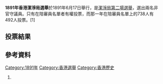 **1891年香港潔淨局選舉**於1891年6月17日舉行，是[潔淨局第二場選舉](https://zh.wikipedia.org/wiki/潔淨局 "wikilink")，選出兩名非官守議員。只有在陪審員名單者有權投票，而那一年在陪審員名單上的738人有492人投票。\[1\]

## 投票結果

## 參考資料

[Category:1891年](https://zh.wikipedia.org/wiki/Category:1891年 "wikilink") [Category:香港選舉](https://zh.wikipedia.org/wiki/Category:香港選舉 "wikilink") [Category:香港歷史](https://zh.wikipedia.org/wiki/Category:香港歷史 "wikilink")

1.